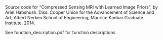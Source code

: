 Source code for "Compressed Sensing MRI with Learned Image Priors", by Ariel Habshush. Diss. Cooper Union for the Advancement of Science and Art, Albert Nerken School of Engineering, Maurice Kanbar Graduate Institute, 2014.

See function_description.pdf for function descriptions.
